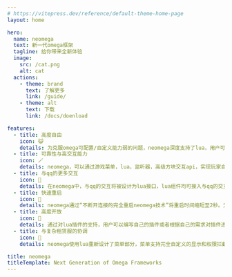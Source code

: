 ```yaml
---
# https://vitepress.dev/reference/default-theme-home-page
layout: home

hero:
  name: neomega
  text: 新一代omega框架
  tagline: 给你带来全新体验
  image:
    src: /cat.png
    alt: cat
  actions:
    - theme: brand
      text: 了解更多
      link: /guide/
    - theme: alt
      text: 下载
      link: /docs/doenload

features:
  - title: 高度自由
    icon: 😺
    details: 为克服omega可配置/自定义能力弱的问题，neomega深度支持了lua，用户可以完全自由的修改和配置neomega核心功能和lua插件 
  - title: 可靠性与高交互能力 
    icon: 🪄
    details: neomega，可以通过游戏菜单，lua，监听器，高级方块交互api，实现玩家自助的，不同命令块生成，机器人可以根据玩家需要，检查玩家权限
  - title: 与qq的更多交互
    icon: 🔌
    details: 在neomega中，与qq的交互将被设计为lua接口，lua组件均可接入与qq的交互接口，实现更复杂的交互和消息机制 
  - title: 快速重启
    icon: 🚀
    details: neomega通过“不断开连接的完全重启neomega技术”将重启时间缩短至2秒。无论是测试新的配置文件，还是测试新插件，还是测试自己的修改，neomega都可使你迅速获得响应 
  - title: 高度开放
    icon: 🌟
    details: 通过对lua插件的支持，用户可以编写自己的插件或者根据自己的需求对插件进行调整，同时，用户可以从网络下载新的lua插件 
  - title: 与复杂租赁服的协调 
    icon: 🚧
    details: neomega使用lua重新设计了菜单部分，菜单支持完全自定义的显示和权限拦截，通过适当的修改，可以实现不同玩家可见/可用不同功能和菜单项，菜单项的显示也支持完全的自定义 

title: neomega
titleTemplate: Next Generation of Omega Frameworks
---
```


